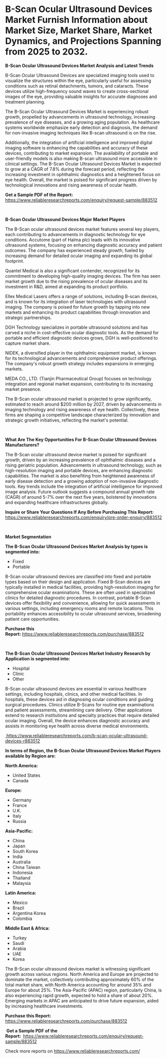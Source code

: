 <p><h1>B-Scan Ocular Ultrasound Devices Market Furnish Information about Market Size, Market Share, Market Dynamics, and Projections Spanning from 2025 to 2032.</h1></p><p><strong>B-Scan Ocular Ultrasound Devices Market Analysis and Latest Trends</strong></p>
<p><p>B-Scan Ocular Ultrasound Devices are specialized imaging tools used to visualize the structures within the eye, particularly useful for assessing conditions such as retinal detachments, tumors, and cataracts. These devices utilize high-frequency sound waves to create cross-sectional images of the eye, providing valuable insights for accurate diagnoses and treatment planning.</p><p>The B-Scan Ocular Ultrasound Devices Market is experiencing robust growth, propelled by advancements in ultrasound technology, increasing prevalence of eye diseases, and a growing aging population. As healthcare systems worldwide emphasize early detection and diagnosis, the demand for non-invasive imaging techniques like B-scan ultrasound is on the rise. </p><p>Additionally, the integration of artificial intelligence and improved digital imaging software is enhancing the capabilities and accuracy of these devices, contributing to market expansion. The availability of portable and user-friendly models is also making B-scan ultrasound more accessible in clinical settings. The B-Scan Ocular Ultrasound Devices Market is expected to grow at a CAGR of 7.8% during the forecast period, reflecting the increasing investment in ophthalmic diagnostics and a heightened focus on eye health. Overall, the market is poised for significant progress driven by technological innovations and rising awareness of ocular health.</p></p>
<p><strong>Get a Sample PDF of the Report:&nbsp;</strong> <a href="https://www.reliableresearchreports.com/enquiry/request-sample/883512?utm_campaign=1674&utm_medium=2&utm_source=Github&utm_content=ia&utm_term=04032025&utm_id=b-scan-ocular-ultrasound-devices">https://www.reliableresearchreports.com/enquiry/request-sample/883512</a></p>
<p>&nbsp;</p>
<p><strong>B-Scan Ocular Ultrasound Devices Major Market Players</strong></p>
<p><p>The B-Scan ocular ultrasound devices market features several key players, each contributing to advancements in diagnostic technology for eye conditions. Accutome (part of Halma plc) leads with its innovative ultrasound systems, focusing on enhancing diagnostic accuracy and patient outcomes. The company has experienced steady growth, fueled by increasing demand for detailed ocular imaging and expanding its global footprint.</p><p>Quantel Medical is also a significant contender, recognized for its commitment to developing high-quality imaging devices. The firm has seen market growth due to the rising prevalence of ocular diseases and its investment in R&D, aimed at expanding its product portfolio.</p><p>Ellex Medical Lasers offers a range of solutions, including B-scan devices, and is known for its integration of laser technologies with ultrasound imaging. The company is poised for future growth by tapping into new markets and enhancing its product capabilities through innovation and strategic partnerships.</p><p>DGH Technology specializes in portable ultrasound solutions and has carved a niche in cost-effective ocular diagnostic tools. As the demand for portable and efficient diagnostic devices grows, DGH is well-positioned to capture market share.</p><p>NIDEK, a diversified player in the ophthalmic equipment market, is known for its technological advancements and comprehensive product offerings. The company's robust growth strategy includes expansions in emerging markets.</p><p>MEDA CO., LTD. (Tianjin Pharmaceutical Group) focuses on technology integration and regional market expansion, contributing to its increasing market presence.</p><p>The B-Scan ocular ultrasound market is projected to grow significantly, estimated to reach around $200 million by 2027, driven by advancements in imaging technology and rising awareness of eye health. Collectively, these firms are shaping a competitive landscape characterized by innovation and strategic growth initiatives, reflecting the market's potential.</p></p>
<p>&nbsp;</p>
<p><strong>What Are The Key Opportunities For B-Scan Ocular Ultrasound Devices Manufacturers?</strong></p>
<p><p>The B-Scan ocular ultrasound device market is poised for significant growth, driven by an increasing prevalence of ophthalmic diseases and a rising geriatric population. Advancements in ultrasound technology, such as high-resolution imaging and portable devices, are enhancing diagnostic capabilities. The market is also benefiting from heightened awareness of early disease detection and a growing adoption of non-invasive diagnostic tools. Key trends include the integration of artificial intelligence for improved image analysis. Future outlook suggests a compound annual growth rate (CAGR) of around 5-7% over the next five years, bolstered by innovations and expanding healthcare infrastructures globally.</p></p>
<p><strong>Inquire or Share Your Questions If Any Before Purchasing This Report:</strong> <a href="https://www.reliableresearchreports.com/enquiry/pre-order-enquiry/883512?utm_campaign=1674&utm_medium=2&utm_source=Github&utm_content=ia&utm_term=04032025&utm_id=b-scan-ocular-ultrasound-devices">https://www.reliableresearchreports.com/enquiry/pre-order-enquiry/883512</a></p>
<p>&nbsp;</p>
<p><strong>Market Segmentation</strong></p>
<p><strong>The B-Scan Ocular Ultrasound Devices Market Analysis by types is segmented into:</strong></p>
<p><ul><li>Fixed</li><li>Portable</li></ul></p>
<p><p>B-Scan ocular ultrasound devices are classified into fixed and portable types based on their design and application. Fixed B-Scan devices are typically installed in medical facilities, providing high-resolution imaging for comprehensive ocular examinations. These are often used in specialized clinics for detailed diagnostic procedures. In contrast, portable B-Scan devices offer flexibility and convenience, allowing for quick assessments in various settings, including emergency rooms and remote locations. This portability enhances accessibility to ocular ultrasound services, broadening patient care opportunities.</p></p>
<p><strong>Purchase this Report:&nbsp;</strong><a href="https://www.reliableresearchreports.com/purchase/883512?utm_campaign=1674&utm_medium=2&utm_source=Github&utm_content=ia&utm_term=04032025&utm_id=b-scan-ocular-ultrasound-devices">https://www.reliableresearchreports.com/purchase/883512</a></p>
<p>&nbsp;</p>
<p><strong>The B-Scan Ocular Ultrasound Devices Market Industry Research by Application is segmented into:</strong></p>
<p><ul><li>Hospital</li><li>Clinic</li><li>Other</li></ul></p>
<p><p>B-Scan ocular ultrasound devices are essential in various healthcare settings, including hospitals, clinics, and other medical facilities. In hospitals, these devices aid in diagnosing ocular conditions and guiding surgical procedures. Clinics utilize B-Scans for routine eye examinations and patient assessments, streamlining care delivery. Other applications extend to research institutions and specialty practices that require detailed ocular imaging. Overall, the device enhances diagnostic accuracy and assists in monitoring eye health across diverse medical environments.</p></p>
<p><a href="https://www.reliableresearchreports.com/b-scan-ocular-ultrasound-devices-r883512?utm_campaign=1674&utm_medium=2&utm_source=Github&utm_content=ia&utm_term=04032025&utm_id=b-scan-ocular-ultrasound-devices">&nbsp;https://www.reliableresearchreports.com/b-scan-ocular-ultrasound-devices-r883512</a></p>
<p><strong>In terms of Region, the B-Scan Ocular Ultrasound Devices Market Players available by Region are:</strong></p>
<p>
    <p> <strong> North America: </strong>
        <ul>
            <li>United States</li>
            <li>Canada</li>
        </ul>
        </p> 
    <p> <strong> Europe: </strong>
        <ul>
            <li>Germany</li>
            <li>France</li>
            <li>U.K.</li>
            <li>Italy</li>
            <li>Russia</li>
        </ul>
        </p> 
    <p> <strong> Asia-Pacific: </strong>
        <ul>
            <li>China</li>
            <li>Japan</li>
            <li>South Korea</li>
            <li>India</li>
            <li>Australia</li>
            <li>China Taiwan</li>
            <li>Indonesia</li>
            <li>Thailand</li>
            <li>Malaysia</li>
        </ul>
        </p> 
    <p> <strong> Latin America: </strong>
        <ul>
            <li>Mexico</li>
            <li>Brazil</li>
            <li>Argentina Korea</li>
            <li>Colombia</li>
        </ul>
        </p> 
    <p> <strong> Middle East & Africa: </strong>
        <ul>
            <li>Turkey</li>
            <li>Saudi</li>
            <li>Arabia</li>
            <li>UAE</li>
            <li>Korea</li>
        </ul>
    </p>
    </p>
<p><p>The B-Scan ocular ultrasound devices market is witnessing significant growth across various regions. North America and Europe are projected to dominate the market, collectively contributing approximately 60% of the total market share, with North America accounting for around 35% and Europe for about 25%. The Asia-Pacific (APAC) region, particularly China, is also experiencing rapid growth, expected to hold a share of about 20%. Emerging markets in APAC are anticipated to drive future expansion, aided by increasing healthcare investments.</p></p>
<p><strong>Purchase this Report: </strong><a href="https://www.reliableresearchreports.com/purchase/883512?utm_campaign=1674&utm_medium=2&utm_source=Github&utm_content=ia&utm_term=04032025&utm_id=b-scan-ocular-ultrasound-devices">https://www.reliableresearchreports.com/purchase/883512</a></p>
<p>&nbsp;<strong>Get a Sample PDF of the Report:&nbsp;&nbsp;</strong><a href="https://www.reliableresearchreports.com/enquiry/request-sample/883512?utm_campaign=1674&utm_medium=2&utm_source=Github&utm_content=ia&utm_term=04032025&utm_id=b-scan-ocular-ultrasound-devices">https://www.reliableresearchreports.com/enquiry/request-sample/883512</a></p>
<p><strong></strong></p>
<p>Check more reports on <a href="https://www.reliableresearchreports.com/?utm_campaign=1674&utm_medium=2&utm_source=Github&utm_content=ia&utm_term=04032025&utm_id=b-scan-ocular-ultrasound-devices">https://www.reliableresearchreports.com/</a></p>